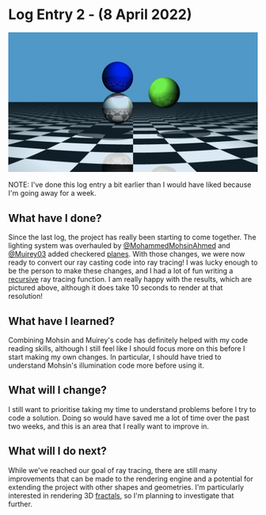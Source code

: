 # Log Entry 2 - (8 April 2022)

![Image of three ray traced spheres from our project MiniRay.](images/raytracing.png)

NOTE: I've done this log entry a bit earlier than I would have liked because I'm going away for a week.

## What have I done?

Since the last log, the project has really been starting to come together. The lighting system was overhauled by [@MohammedMohsinAhmed](https://github.com/MohammedMohsinAhmed) and [@Muirey03](https://github.com/Muirey03) added checkered [planes](<https://en.wikipedia.org/wiki/Plane_(geometry)>). With those changes, we were now ready to convert our ray casting code into ray tracing! I was lucky enough to be the person to make these changes, and I had a lot of fun writing a [recursive](https://en.wikipedia.org/wiki/Recursion) ray tracing function. I am really happy with the results, which are pictured above, although it does take 10 seconds to render at that resolution!

## What have I learned?

Combining Mohsin and Muirey's code has definitely helped with my code reading skills, although I still feel like I should focus more on this before I start making my own changes. In particular, I should have tried to understand Mohsin's illumination code more before using it.

## What will I change?

I still want to prioritise taking my time to understand problems before I try to code a solution. Doing so would have saved me a lot of time over the past two weeks, and this is an area that I really want to improve in.

## What will I do next?

While we've reached our goal of ray tracing, there are still many improvements that can be made to the rendering engine and a potential for extending the project with other shapes and geometries. I'm particularly interested in rendering 3D [fractals](https://en.wikipedia.org/wiki/Fractal), so I'm planning to investigate that further.
